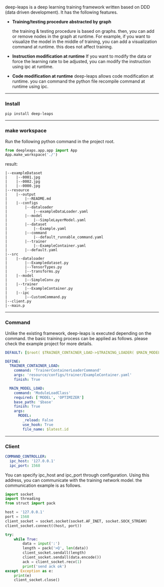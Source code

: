 deep-leaps is a deep learning training framework written based on DDD (data driven development). It has the following features.

- **Training/testing procedure abstracted by graph**

  the training & testing procedure is based on graphs. then, you can add or remove nodes in the graph at runtime. For example, if you want to visualize the model in the middle of training, you can add a visualization command at runtime. this does not affect training.

- **Instruction modification at runtime**
  If you want to modify the data or force the learning rate to be adjusted, you can modify the instruction using ipc at runtime.

- **Code modification at runtime**
  deep-leaps allows code modification at runtime. you can command the python file recompile command at runtime using ipc.



---

### Install

```
pip install deep-leaps
```

---

### make workspace

Run the following python command in the project root.

```python
from deepleaps.app.app import App
App.make_workspace('./')
```

result:

```
|--exampleDataset
|    |--0001.jpg
|    |--0002.jpg
|    |--0000.jpg
|--resource
|    |--output
|        |--README.md
|    |--configs
|        |--dataloader
|            |--exampleDataLoader.yaml
|        |--model
|            |--SimpleLayerModel.yaml
|        |--dataset
|            |--Example.yaml
|        |--command
|            |--default_runnable_command.yaml
|        |--trainer
|            |--ExampleContainer.yaml
|        |--default.yaml
|--src
|    |--dataloader
|        |--Exampledataset.py
|        |--TensorTypes.py
|        |--transforms.py
|    |--model
|        |--SimpleConv.py
|    |--trainer
|        |--ExampleContainer.py
|    |--ipc
|        |--CustomCommand.py
|--client.py
|--main.p
```



---

### Command

Unlike the existing framework, deep-leaps is executed depending on the command. 
the basic training process can be applied as follows. please check the example project for more details.

```yaml
DEFAULT: [$root( $TRAINER_CONTAINER_LOAD->$TRAINING_LOADER( $MAIN_MODEL_LOAD->$TRAINING_BATCH( $TRAINING_STEP )->MAIN_MODEL_SAVE) )]

DEFINE:
  TRAINER_CONTAINER_LOAD:
    command: 'TrainerContainerLoaderCommand'
    args: 'resource/configs/trainer/ExampleContainer.yaml'
    finish: True

  MAIN_MODEL_LOAD:
    command: 'ModuleLoadClass'
    required: ['MODEL', 'OPTIMIZER']
    base_path: '$base'
    finish: True
    args:
      MODEL:
        _reload: False
        use_hook: True
        file_name: $latest.id
```

---

### Client

```yaml
COMMAND_CONTROLLER:
  ipc_host: '127.0.0.1'
  ipc_port: 1568
```

You can specify ipc_host and ipc_port through configuration. Using this address, you can communicate with the training network model. the communication example is as follows.

```python
import socket
import threading
from struct import pack

host = '127.0.0.1'
port = 1568
client_socket = socket.socket(socket.AF_INET, socket.SOCK_STREAM)
client_socket.connect((host, port))

try:
    while True:
        data = input(':')
        length = pack('>Q', len(data))
        client_socket.sendall(length)
        client_socket.sendall(data.encode())
        ack = client_socket.recv(1)
        print('send ack ok')
except Exception as e:
    print(e)
    client_socket.close()
```

